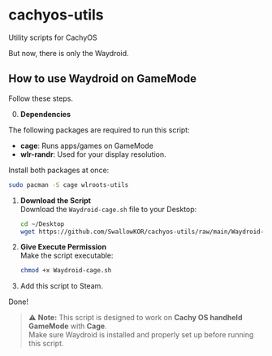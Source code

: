 # cachyos-utils
Utility scripts for CachyOS

But now, there is only the Waydroid.

## How to use Waydroid on GameMode 

Follow these steps.

0. **Dependencies**

The following packages are required to run this script:

- **cage**: Runs apps/games on GameMode
- **wlr-randr**: Used for your display resolution.

Install both packages at once:

```bash
sudo pacman -S cage wlroots-utils
```

1. **Download the Script**  
    Download the `Waydroid-cage.sh` file to your Desktop:

    ```bash
    cd ~/Desktop
    wget https://github.com/SwallowKOR/cachyos-utils/raw/main/Waydroid-cage.sh
    ```

2. **Give Execute Permission**  
    Make the script executable:

    ```bash
    chmod +x Waydroid-cage.sh
    ```

3. Add this script to Steam.

Done!

> ⚠️ **Note:** This script is designed to work on **Cachy OS handheld GameMode** with **Cage**.  
> Make sure Waydroid is installed and properly set up before running this script.

